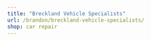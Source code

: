 ```yaml
---
title: "Breckland Vehicle Specialists"
url: /brandon/breckland-vehicle-specialists/
shop: car repair
---
```

